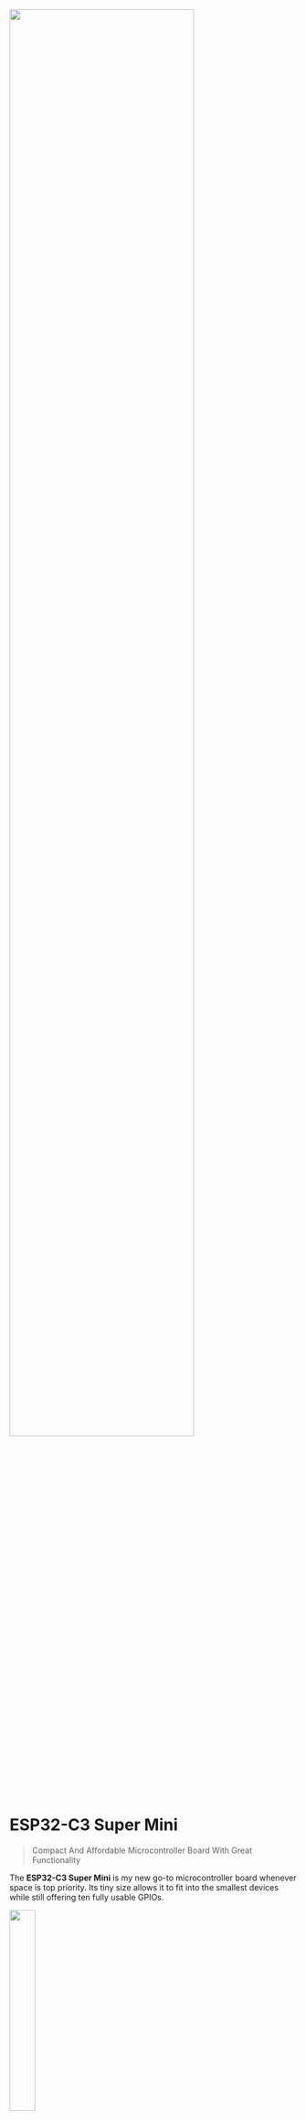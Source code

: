 <img src="/assets/images/processor.png" width="80%" height="80%" />

# ESP32-C3 Super Mini

> Compact And Affordable Microcontroller Board With Great Functionality

The **ESP32-C3 Super Mini** is my new go-to microcontroller board whenever space is top priority. Its tiny size allows it to fit into the smallest devices while still offering ten fully usable GPIOs. 

<img src="images/c3_anglefront_overview_t.png" width="30%" height="30%" />

It is compatible with all **ESP32** development environments, including [ESPHome](https://done.land/tools/software/esphome/introduction/). Additionally, you can directly upload open-source firmware made for the **ESP32**, such as [WLED](https://kno.wled.ge/). 

[Here’s an example project](https://done.land/components/microcontroller/firmware/fromsomeoneelse/wled/) using the **ESP32-C3 Super Mini** and an **8x8 WS2812 LED Panel** to create an awesome colorful light cube—no programming required and just three short wires:

<img src="images/wled_proj_simple_gray6_t.png" width="50%" height="50%" />

## Overview

The **ESP32-C3 Super Mini** is an energy-efficient, widely available, and affordable microcontroller. With its computational power and *4MB* flash storage, it is more than sufficient for most DIY projects. I’ve replaced **Arduino** and **ESP8266** boards with the ESP32-C3 Super Mini in most of my new projects. 

However, there are a few exceptions where other boards are better suited:

* **Many GPIOs:** If a project requires more than *10 GPIOs*, I opt for the [ESP32-S2 Mini](https://done.land/components/microcontroller/families/esp/esp32/developmentboards/esp32-s2/s2mini/). It is cost-effective and has a slightly larger footprint compared to the ESP32-C3 Super Mini. Its extremely flat design makes it easy to integrate into portable devices.

* **Battery Power:** For portable projects, I use the [Lolin32 Lite](https://done.land/components/microcontroller/families/esp/esp32/developmentboards/esp32s/lolin32lite/). This board features a built-in battery charger and boost converter, making it ideal for single-cell *Li-Ion* battery operation. While other boards offer similar functionality, the Lolin32 Lite stands out for its affordability.

* **Display:** When a small color display is needed, I choose the [Lolin TTGO T-Display](https://done.land/components/microcontroller/families/esp/esp32/developmentboards/esp32s/t-display/). It includes a *1.14"* TFT display with a *135x240* resolution, which is well-suited for simple visual output in projects.

* **Compatibility:** For testing or ensuring maximum compatibility, I rely on the [ESP32 DevKitC V4](https://done.land/components/microcontroller/families/esp/esp32/developmentboards/esp32s/esp32devkitcv4/). While larger and less visually appealing, it is the default *ESP32* development board and an excellent starting point for experimenting with new components. Its compatibility minimizes unexpected microcontroller-related issues, allowing focus on integrating and exploring components. Additionally, there are robust [expansion boards](https://done.land/components/microcontroller/expansionboards/devkitcv4/) available, making prototyping with *DuPont* wires easier.

* **Computations:** For projects involving advanced computations, I prefer one of the latest *ESP32-S3* boards, which offer enhanced processing power.

* **WiFi Range:** When extended *WiFi range* is critical, I select boards with external antennas. While the *ESP32-C3 Super Mini* connects reliably to strong home *WiFi networks*, its small size and built-in antenna limit its range.

### Arduino Framework

Getting the ESP32-C3 to work fully in *Arduino IDE* and *PlatformIO* can be a challenge since there is not yet a specific board definition available for it.

While you can use most board definitions that target *ESP32-C3*, they often assign incorrect GPIO pins to important constants used for *SPI* and *I2C* communication.

While it is possible to work around this issue by manually specifying the correct GPIO pin numbers, this is often only feasible when using the slower *software-emulated* interfaces. If you intend to use the faster *hardware* interfaces, most libraries rely on predefined GPIO constants. If these constants are wrong, hardware *SPI* and *I2C* won't work as expected.

In summary, while selecting any *ESP32-C3* board in your development environment may get you started, you will likely run into issues eventually.

#### Finding the Appropriate Board Definition
Since there is not yet a dedicated board definition for the ESP32-C3, you will need to use one that is similar enough. There is a board variant called `esp32c3` that correctly defines the interface pins, although it does not include a proper definition for `LED_BUILTIN`. 

`esp32c3` defines the following constants:

| Pin Constant             | Value   | Remark |
| ------------------------ | :-----: | --- |
| **LED_BUILTIN**        | n/a     | **Incorrect**: should be *8* |
| **SDA** *(I2C)*        | 8       |  |
| **SCL** *(I2C)*        | 9       |  |
| **MOSI**/COPI *(SPI)*  | 6       |  |
| **MISO**/CIPO *(SPI)*  | 5       |  |
| **SCK**/SCL/SCLK *(SPI)* | 4       |  |
| **SS**/CS *(SPI)*      | 7       |  |
| **RX** *(Serial)*      | 20      |  |
| **TX** *(Serial)*      | 21      |  |
| **A0** *(Analog Input)* | 0       |  |
| **A1** *(Analog Input)* | 1       |  |
| **A2** *(Analog Input)* | 2       |  |
| **A3** *(Analog Input)* | 3       |  |
| **A4** *(Analog Input)* | 4       |  |
| **A5** *(Analog Input)* | 5       |  |

To use this board variant, you **must** select the board `esp32-c3-devkitm-1` and specify the board variant `esp32c3`. If you choose a different board, you may not be able to target the correct board variant.

Here is the `platformio.ini` configuration I use:


````
[env:esp32-c3-devkitm-1]
platform = espressif32
board = esp32-c3-devkitm-1
board_build.mcu = esp32c3
framework = arduino
build_flags =
    -D ARDUINO_USB_MODE=1
    -D ARDUINO_USB_CDC_ON_BOOT=1
````

When you use the suggested `platformio.ini`, all pins should be correctly defined, and you are ready for *hardware SPI* and *hardware I2C*. Only the constant `LED_BUILTIN` is wrong.

To make `LED_BUILTIN` work as well, simply re-define this constant in your code:


````
// (re)define BUILTIN_LED as most board definitions get this pin wrong:
#define LED_BUILTIN 8
````

Since *constants* are meant to be **constant**, your change will trigger a (benign) compiler warning that you can ignore:

````
src/main.cpp:5: warning: "LED_BUILTIN" redefined
 #define LED_BUILTIN 8

In file included from D:/.platformio/packages/framework-arduinoespressif32/cores/esp32/esp32-hal-gpio.h:29,
                 from D:/.platformio/packages/framework-arduinoespressif32/cores/esp32/esp32-hal.h:83,
                 from D:/.platformio/packages/framework-arduinoespressif32/cores/esp32/Arduino.h:36,
                 from src/main.cpp:1:
D:/.platformio/packages/framework-arduinoespressif32/variants/esp32c3/pins_arduino.h:11: note: this is the location of the previous definition
 #define LED_BUILTIN LED_BUILTIN  // allow testing #ifdef LED_BUILTIN
````


<details><summary>Verifying Correct Pin Definitions</summary><br/>

If you'd like to double-check whether the pin labels were correctly defined in your development environment, try this code:


````c++
#include <Arduino.h>

// (re)define BUILTIN_LED as most board definitions get this pin wrong:
// (remove this line if you'd like to see what the original definition is)
#define LED_BUILTIN 8


void showPins() {
  // prints currently valid pin assignments to terminal:
  Serial.println("Pin Definitions for the Board:");

  // SPI Pins
  Serial.println("\nSPI Pins:");
  Serial.printf("MISO: %d\n", MISO);
  Serial.printf("MOSI: %d\n", MOSI);
  Serial.printf("SCK: %d\n", SCK);
  Serial.printf("SS (CS): %d\n", SS);

  // I2C Pins
  Serial.println("\nI2C Pins:");
  Serial.printf("SDA: %d\n", SDA);
  Serial.printf("SCL: %d\n", SCL);

  // LED Pin
  Serial.println("\nLED Pin:");
#ifdef LED_BUILTIN
  Serial.printf("LED_BUILTIN: %d\n", LED_BUILTIN);
#else
  Serial.println("No LED_BUILTIN defined for this board.");
#endif

  // DAC Pins
  Serial.println("\nDAC Pins (if available):");
#if defined(DAC1) && defined(DAC2)
  Serial.printf("DAC1: %d\n", DAC1); // Often GPIO25
  Serial.printf("DAC2: %d\n", DAC2); // Often GPIO26
#else
  Serial.println("DAC not available on this board.");
#endif

  // UART/Serial Pins
  Serial.println("\nSerial Pins:");
#if defined(TX) && defined(RX)
  Serial.printf("TX: %d\n", TX);
  Serial.printf("RX: %d\n", RX);
#else
  Serial.println("Default UART TX and RX not defined for this board.");
#endif
}


void setup() {
  // start serial output (baud rate does not matter with USB CDC)
  Serial.begin();
  // set built-in LED on GPIO8 for output
  pinMode(LED_BUILTIN, OUTPUT);
  // wait for the serial output to be ready
  delay(1000);
  // output pin assignments
  showPins();
}

void loop() {
  // blinks built-in LED at 1Hz to check that firmware is running:
  digitalWrite(LED_BUILTIN, HIGH);
  delay(500);
  digitalWrite(LED_BUILTIN, LOW);
  delay(500);
}
````

When you run this code, the output should look like this:

````
Pin Definitions for the Board:

SPI Pins:
MISO: 5
MOSI: 6
SCK: 4
SS (CS): 7

I2C Pins:
SDA: 8
SCL: 9

LED Pin:
LED_BUILTIN: 8

DAC Pins (if available):
DAC not available on this board.

Serial Pins:
Default UART TX and RX not defined for this board.
````
Testing the actual pin definitions can be crucial due to the convoluted and sometimes strange way how the development environment picks the appropriate `pins_arduino.h` file for you.

For example, if you selected the board `seeed_xiao_esp32c3` instead of `esp32-c3-devkitm-1` as suggested above, the otherwise identical `platformio.ini` would use wrong pin assignments.

With this board, *PlatformIO* uses the variant `XIAO_ESP32C3` instead of the explicitly stated variant `esp32c3`. Unfortunately, that variant uses different pin assignments that do not match the *ESP32-C3 SuperMini*.

</details>


Without redefining constants, simply use the GPIO number `8` instead of `LED_BUILTIN` in your code.

Alternatively, you can add a new board definition to *Arduino Core* that correctly and completely describes this board. This work has in fact already been [done](https://github.com/espressif/arduino-esp32/blob/master/variants/nologo_esp32c3_super_mini/pins_arduino.h), and there is now a new board variant called `nologo_esp32c3_super_mini`. However, it seems to take forever for this new board definition to show up in the *Arduino Core* production build.

If you don't want to wait, you can copy the file content and add it manually to your *Arduino Core*.

<details><summary>New and updated board definitions are in the pipeline</summary><br/>

In the latest [arduino-esp32](https://github.com/espressif/arduino-esp32) release from *Espressif*, the ESP32-C3 Super Mini now has dedicated support under the name `nologo_esp32c3_super_mini`:

| Pin Constant             | Value   |
| ------------------------ | :-----: |
| **LED_BUILTIN**        | 8       | 
| **SDA** *(I2C)*        | 8       | 
| **SCL** *(I2C)*        | 9       | 
| **MOSI**/COPI *(SPI)*  | 6       | 
| **MISO**/CIPO *(SPI)*  | 5       | 
| **SCK**/SCL/SCLK *(SPI)* | 4       | 
| **SS**/CS *(SPI)*      | 7       | 
| **RX** *(Serial)*      | 20      | 
| **TX** *(Serial)*      | 21      | 
| **A0** *(Analog Input)* | 0       | 
| **A1** *(Analog Input)* | 1       | 
| **A2** *(Analog Input)* | 2       | 
| **A3** *(Analog Input)* | 3       | 
| **A4** *(Analog Input)* | 4       | 
| **A5** *(Analog Input)* | 5       | 

</details>

### Key Benefits of the ESP32-C3 Super Mini

- **Compact:** The board is extremely small (*22.5x18mm*), making it ideal for space-constrained projects.  
- **User-Friendly:** Compatible with platforms like *PlatformIO* and *ESPHome*. It eliminates the need for manual firmware upload mode or pressing "boot" buttons.  
- **Low Power:** Highly energy-efficient with *Bluetooth BLE* support, making it suitable for battery-powered devices.  
- **Expandable:** Optional battery shields add charging functionality and portable power supply options.  
- **Affordable:** Widely available, occasionally priced under €1.50.  
 

### GPIOs

The board includes a **USB-C** connector and provides **10 fully usable GPIOs**. Additionally, four GPIOs support **analog input**:

<img src="images/esp32-c3-supermini-pins.png" width="100%" height="100%" />

> [!IMPORTANT]  
> In the pin schematic, **D** denotes a **digital-only** GPIO. Always use the actual GPIO number shown in the schematic to avoid confusion with legacy labeling.



## Interfaces

The **ESP32-C3** supports all important communication interfaces:

- **Two-Wire Serial Interface (UART)**  
- **[I2C](https://done.land/fundamentals/interface/i2c/):** Ideal for connecting sensors and displays.  
- **[SPI](https://done.land/fundamentals/interface/spi/):** Suitable for high-speed communication, such as with flash storage or displays.  

Interfaces can be implemented either through software emulation or by utilizing hardware-optimized GPIOs. 

* **Try and use designated GPIOs:** It is highly recommended to use the hardware-optimized GPIOs (see tables below) whenever possible. This significantly improves speed, reduces the workload on the microcontroller, and helps lower overall energy consumption.
* **Custom GPIOs are slower:** Software emulation should be used only when you *must* utilize alternative *GPIOs* or when the interfaces are required infrequently, with low speed or minimal data throughput, such as for reading simple sensor data. 




### Serial Interface

Note the use of `build_flags` in the suggested `platformio.ini` from earlier: 

Microcontrollers like the *ESP32-C3* include full *native* USB support. They no longer use *UART* components. The built-in *USB controller* can act as any USB device and i.e. simulate a keyboard or mouse. 

When you want to use *serial output* - since there is no dedicated *UART* anymore - you need to ask the *USB controller* to act as a *HWCDC* (*Hardware USB Communications Device Class*). This is what the *build flags* do.

In this case, the *USB controller* simulates a *COM interface*, and you can continue to use code like `Serial.println("Hello");` just as if you were using an older microcontroller with external *UART*. If you *do not* include the build flags, then *Serial* would not work, and your code would be unable to send text to a terminal.

There are a few caveats you should know:

* `Serial.begin();` some sources claim that *USB CDC* does not require this statement anymore. That's not true. You still need to *initialize* your serial connection. However, you no longer need to care about *baud rates* any longer. *USB CDC* always uses the maximum USB speed which is much higher than even the highest *baud rates* would allow. That's also the reason why you no longer need a `monitor_speed = ...` in your `platformio.ini`.
* `while (!Serial) {}` often, a loop is used to wait for the *Serial* interface to be fully initialized and ready to use. This may not work anymore with *USB CDC*. You will have to work around this with a fixed `delay(1000);'.



| Serial Pin | ESP32-C3 SuperMini Pin |
| --- | --- |
| RX | 20 |
| TX | 21 |

### SPI

| SPI Pin | ESP32-C3 SuperMini Pin |
| --- | --- |
| MOSI | 6 |
| MISO | 5 |
| SCK | 4 |
| CS | 7 |

### I2C

The *I2C* interface GPIO assignments have been poorly picked by the board designers. *SDA* is on *GPIO8*. This *GPIO* is also wired to the built-in LED.


If you do not care about the built-in LED, then use the default hardware *I2C* pins for optimal performance. If however you want to keep the ability to control this LED without interfering with *I2C*, use *software I2C* by assigning other suitable *GPIOs* like these:

| I2C Pin | ESP32-C3 Super Mini Pin |
|---------|--------------------------|
| SDA     | 1                        |
| SCL     | 3                        |



## GPIO

The **ESP32-C3** features 22 GPIOs of which the **C3 SuperMini** exposes 13 (due to its compact size). 

Of these 13 GPIOs, 10 are freely usable, while the remaining 3 are *strapping pins* and cannot be used during boot.


<img src="images/c3_bottom_overview_t.png" width="50%" height="50%" />

| Pin | Description | Remark |
| --- | --- | --- |
| 5V | External or USB power | Activates the internal voltage regulator and turns on the red power LED |
| G | *GND* | |
| 3.3 | 3.3V directly (3.0-3.6V) | **Bypasses the voltage regulator** and does not turn on the red power LED. Use this pin for low-energy scenarios, such as battery operation, but take **extreme caution** not to exceed the voltage limits. This pin **directly powers** the microcontroller. Exceeding *3.6V* will irreversibly damage the microcontroller. **Do not use LiIon batteries directly**.<br/><br/>When supplying power to the *5V* pin, this pin exposes the *3.3V* produced by the internal voltage regulator. |
| 0-10 | *GPIO0* - *GPIO10* | Pins 2 and 9 are strapping pins reserved during boot. Pin 8 controls the blue LED on the board (inverted). |
| 20-21 | *GPIO20* - *GPIO21* | free to use, no analog input |

All GPIOs are multifunctional and can be configured for various purposes, such as digital I/O, ADC (Analog-to-Digital Converter), UART, SPI, I2C, PWM, and more.

### Ten GPIOs For You

These 10 GPIO pins can be freely used:

| Pin | Remark |
| --- | --- |
| 0 | Digital and analog (ADC1) |
| 2 | Digital and analog (ADC1) |
| 3 | Digital and analog (ADC1) |
| 4 | Digital and analog (ADC1) |
| 5 | Digital and analog (ADC1) |
| 6 | Digital only |
| 7 | Digital only |
| 10 | Digital only |
| 20 | Digital only |
| 21 | Digital only |

### Three GPIOs As Backup

If you require more *GPIOs*, these three can be used with some restrictions. Ensure your circuitry doesn't pull any of these up or down by hardware.

These strapping pins are only used during boot (when the firmware isn't yet active), so you can use them freely in your software (firmware), just make sure your wiring doesn’t tamper with their state, or your board may not boot properly.

| Pin | Remark | Default |
| --- | --- | --- |
| 8 | Connected to blue LED (*low* turns LED on). Controls ROM message printing (not critical). | Floating |
| 2 | Strapping pin, do not use during boot (selects boot mode). | Floating |
| 9 | Strapping pin, do not use during boot (boot button). | Pulled up |

> [!NOTE]  
> *JTAG* is available on *GPIO4*-*GPIO7*.

### Strapping Pins

The strapping pins control the boot behavior during the boot process:

| Mode | GPIO2 | GPIO8 | GPIO9 |
| --- | --- | --- | --- |
| SPI Boot (normal) | *High* | *Any* | *High* |
| UART/JTAG (firmware upload) | *High* | *High* | *High* |


### Programmable LED

*GPIO8* is controlling a built-in *blue LED*. This *LED* is *inverted*; it is sinked, not sourced: *low* turns the LED **on**, and *high* turns it **off**.


Additionally, the board has a **red power LED**, which lights up when the board is connected to **5V** via its internal voltage regulator. If the board is powered through the **3.3V** pin (e.g., via a battery), the red LED automatically turns off, conserving energy in low-power scenarios.

## Programming

The **ESP32-C3 Super Mini** is widely adopted and simple to use.

### PlatformIO
In **PlatformIO**, use the board [`ESP32-C3-DevKitM-1`](https://docs.platformio.org/en/latest/boards/espressif32/esp32-c3-devkitm-1.html) and the variant `esp32c3`.


````
[env:esp32-c3-devkitm-1]
platform = espressif32
board = esp32-c3-devkitm-1
board_build.mcu = esp32c3
framework = arduino
build_flags =
    -D ARDUINO_USB_MODE=1
    -D ARDUINO_USB_CDC_ON_BOOT=1
````


### ESPHome
In *ESPHome configurations*, use the board id `esp32-c3-devkitm-1` and the variant `esp32c3`:

````
esp32:
  board: esp32-c3-devkitm-1
  variant: esp32c3
````

You can adjust and override specs if needed:

````
esphome:
  name: c3-supermini-test
  friendly_name: C3 SuperMini Test
  platformio_options:
    board_build.f_flash: 40000000L
    board_build.flash_mode: dio
    board_build.flash_size: 4MB

esp32:
  board: esp32-c3-devkitm-1
  variant: esp32c3
  framework:
    type: arduino

light:
  - platform: status_led
    name: "Status LED"
    id: esp_status_led
    icon: "mdi:alarm-light"
    pin:
      number: GPIO8
      inverted: true
    restore_mode: ALWAYS_OFF
````



## Caveat: Defective Board Designs

Although the **ESP32-C3 Super Mini** is widely available, subtle differences in board designs have emerged. In 2024, a revised board layout began appearing, which may negatively affect *WiFi connectivity*.

<img src="images/esp32-c3-supermini-defective_design.png" width="100%" height="100%" />

The image compares the original board design (left) with the revised layout (right). In the updated version, the crystal has been moved closer to the ceramic *WiFi antenna*. The gap between antenna and crystal should measure at least *1.0 mm*. Affected boards show a gap of just *0.3 mm*. 

### WiFi Sending Impaired

Users with the flawed board design have reported the following issues:

- While scanning for WiFi networks works, **connecting** to networks is either impossible or very slow.
- Connecting to WiFi sometimes requires **physically touching the antenna** to reduce transmission power.
- Connectivity issues worsen when female pin headers are added, particularly when wires are connected to **pin 21** (near the antenna).


All reports point to interference during *WiFi transmission*, likely caused by the crystal's relocation closer to the antenna. This interference appears to disrupt the signal during transmission. Touching the antenna seems to alleviate the problem:  a reduction of transmission power reduces the interference.


### Workaround


First of all: defective boards can still be used for many tasks that do not involve *WiFi*. 

If you need the board to use WiFi, avoid connections to **pin 21**, and minimize nearby wiring. Pin 21 is closest to the antenna, and wiring in this area seems to induce interference.

A more practical approach is to simply *reduce* the transmission power in the first place, preventing the interference from reaching critical levels.

To reduce transmission power, include the following code snippet in your project:

````c++ 
WiFi.setTxPower(WIFI_POWER_8_5dBm);
````

In *ESPHome*, the [WiFi Component](https://esphome.io/components/wifi.html) offers the option `output_power` and can be set to `8.5dB`.


> [!TIP]
> Most home *WiFi* environments have great coverage and do not need the full *20dB* default transmission power, especially when considering the bad antenna that won't bring much of this RF energy into the air anyway. Lowering transmission power generally reduces energy consumption, heat, and interference. You may want to consider this even with unaffected *ESP32-C3 SuperMini*.


The vast majority of **C3 SuperMini** boards use a flawless design. Only a selected batch in 2024 was affected by this unfortunate design decision. 

Here is the original article: [ESP32-C3 SuperMini Flaw](https://roryhay.es/blog/esp32-c3-super-mini-flaw).

## Performance


The **ESP32-C3** is over twice as fast as an **ESP8266**, thanks to its *single-core* processor running at **160MHz**. Additionally, it features a robust voltage regulator, which is an improvement over the under-rated regulators often found in ESP8266 boards that can brown out when powering power-hungry sensors.


<img src="images/c3_angle_overview_t.png" width="30%" height="30%" />

However, it is outperformed by classic **ESP32S** boards, which feature dual-core processors running at **240MHz**, offering roughly three times the computational power. This increased performance comes with higher power consumption, which may not be ideal for energy-sensitive projects.

For most DIY applications, the *ESP32-C3*'s performance is more than sufficient. If your project involves computationally intensive tasks or demands real-time responsiveness for multiple tasks, consider using a classic **ESP32S** or the newer **ESP32-S3**.



Here’s a quick performance comparison:

| Microcontroller | Performance | SRAM | PSRAM |
| --- | --- | --- | --- |
| ESP32-C3 | 160-200 MIPS | 400 KB | n/a |
| ESP8266 | 80 MIPS | 160 KB + 64 KB Instruction RAM + 96 KB Data RAM | n/a |
| ESP32S | 600 MIPS | 520 KB | Optional, up to 4 MB |

### Key Notes on Performance
- **ESP32-C3:** While slower than the dual-core **ESP32S**, the **C3** is energy-efficient and well-suited for most IoT projects. Its processing speed is more than sufficient for tasks like sensor data handling, simple automation, and communication.
- **ESP8266:** Limited memory and lower processing power make it less ideal for modern projects but still suitable for simple use cases.
- **ESP32S:** A dual-core powerhouse for applications requiring heavy computation, real-time responsiveness, or support for memory-intensive tasks.


## Board Schematics

<img src="images/esp32-c3-supermini-schematic_t.png" width="100%" height="100%" />

> Tags: ESP32-C3, C3, USB CDC

[Visit Page on Website](https://done.land/components/microcontroller/families/esp/esp32/developmentboards/esp32-c3/c3supermini?845657081329241300) - created 2024-08-28 - last edited 2025-01-23
